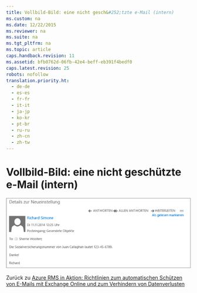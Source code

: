 ```yaml
---
title: Vollbild-Bild: eine nicht gesch&#252;tzte e-Mail (intern)
ms.custom: na
ms.date: 12/22/2015
ms.reviewer: na
ms.suite: na
ms.tgt_pltfrm: na
ms.topic: article
caps.handback.revision: 11
ms.assetid: bfb0762d-06fb-42e4-beff-eb391f4bedf0
caps.latest.revision: 25
robots: nofollow
translation.priority.ht: 
  - de-de
  - es-es
  - fr-fr
  - it-it
  - ja-jp
  - ko-kr
  - pt-br
  - ru-ru
  - zh-cn
  - zh-tw
---
```

# Vollbild-Bild: eine nicht gesch&#252;tzte e-Mail (intern)
![Vollbild: Ungeschützte E-Mail (intern)](../../ems/AADRightsMgmt/media/AzRMS_DLPUnprotectedEmail.png "AzRMS_DLPUnprotectedEmail")

Zurück zu [Azure RMS in Aktion: Richtlinien zum automatischen Schützen von E-Mails mit Exchange Online und zum Verhindern von Datenverlusten](http://technet.microsoft.com/library/jj585026.aspx#BKMK_Example_DLP)

